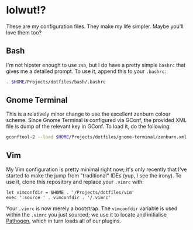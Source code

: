 lolwut!?
========

These are my configuration files. They make my life simpler. Maybe you'll love
them too?

Bash
----

I'm not hipster enough to use ``zsh``, but I do have a pretty simple  ``bashrc``
that gives me a detailed prompt. To use it, append this to your ``.bashrc``:

```bash
. $HOME/Projects/dotfiles/bash/.bashrc
```

Gnome Terminal
--------------

This is a relatively minor change to use the excellent zenburn colour scheme.
Since Gnome Terminal is configured via GConf, the provided XML file is dump of
the relevant key in GConf. To load it, do the following:

```bash
gconftool-2 --load $HOME/Projects/dotfiles/gnome-terminal/zenburn.xml
```

Vim
---

My Vim configuration is pretty minimal right now; it's only recently that I've
started to make the jump from "traditional" IDEs (yup, I see the irony). To use
it, clone this repository and replace your ``.vimrc`` with:

```viml
let vimconfdir = $HOME . '/Projects/dotfiles/vim'
exec ':source ' . vimconfdir . '/.vimrc'
```

Your ``.vimrc`` is now merely a bootstrap. The ``vimconfdir`` variable is used
within the ``.vimrc`` you just sourced; we use it to locate and initialise
[Pathogen](https://github.com/tpope/vim-pathogen), which in turn loads all of
our plugins.

